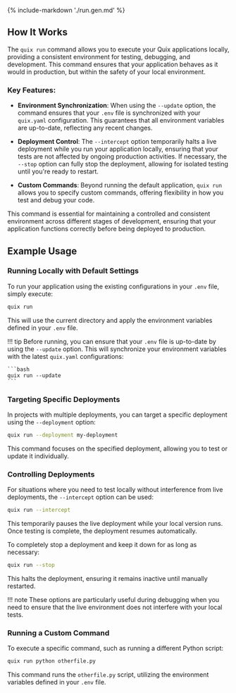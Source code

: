 {% include-markdown './run.gen.md' %}

## How It Works

The `quix run` command allows you to execute your Quix applications locally, providing a consistent environment for testing, debugging, and development. This command ensures that your application behaves as it would in production, but within the safety of your local environment.

### Key Features:

- **Environment Synchronization**: When using the `--update` option, the command ensures that your `.env` file is synchronized with your `quix.yaml` configuration. This guarantees that all environment variables are up-to-date, reflecting any recent changes.

- **Deployment Control**: The `--intercept` option temporarily halts a live deployment while you run your application locally, ensuring that your tests are not affected by ongoing production activities. If necessary, the `--stop` option can fully stop the deployment, allowing for isolated testing until you're ready to restart.

- **Custom Commands**: Beyond running the default application, `quix run` allows you to specify custom commands, offering flexibility in how you test and debug your code.

This command is essential for maintaining a controlled and consistent environment across different stages of development, ensuring that your application functions correctly before being deployed to production.

## Example Usage

### Running Locally with Default Settings

To run your application using the existing configurations in your `.env` file, simply execute:

```bash
quix run
```

This will use the current directory and apply the environment variables defined in your `.env` file.

!!! tip
    Before running, you can ensure that your `.env` file is up-to-date by using the `--update` option. This will synchronize your environment variables with the latest `quix.yaml` configurations:

    ```bash
    quix run --update
    ```

### Targeting Specific Deployments

In projects with multiple deployments, you can target a specific deployment using the `--deployment` option:

```bash
quix run --deployment my-deployment
```

This command focuses on the specified deployment, allowing you to test or update it individually.

### Controlling Deployments

For situations where you need to test locally without interference from live deployments, the `--intercept` option can be used:

```bash
quix run --intercept
```

This temporarily pauses the live deployment while your local version runs. Once testing is complete, the deployment resumes automatically.

To completely stop a deployment and keep it down for as long as necessary:

```bash
quix run --stop
```

This halts the deployment, ensuring it remains inactive until manually restarted.

!!! note
    These options are particularly useful during debugging when you need to ensure that the live environment does not interfere with your local tests.

### Running a Custom Command

To execute a specific command, such as running a different Python script:

```bash
quix run python otherfile.py
```

This command runs the `otherfile.py` script, utilizing the environment variables defined in your `.env` file.

